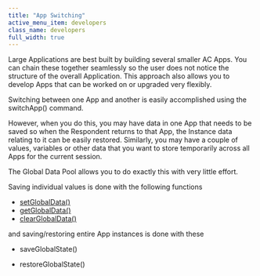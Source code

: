 ```yaml
---
title: "App Switching"
active_menu_item: developers
class_name: developers
full_width: true
---
```



Large Applications are best built by building several smaller AC Apps. You can chain these together seamlessly so the user does not notice the structure of the overall Application. This approach also allows you to develop Apps that can be worked on or upgraded very flexibly.

Switching between one App and another is easily accomplished using the switchApp() command.

However, when you do this, you may have data in one App that needs to be saved so when the Respondent returns to that App, the Instance data relating to it can be easily restored. Similarly, you may have a couple of values, variables or other data that you want to store temporarily across all Apps for the current session.

The Global Data Pool allows you to do exactly this with very little effort.

Saving individual values is done with the following functions

 - [setGlobalData()](/developers/documentation/scripting-apis/client-api/global-data-pool-functions/setglobaldata)
 - [getGlobalData()](/developers/documentation/scripting-apis/client-api/global-data-pool-functions/getglobaldata)
 - [clearGlobalData()](/developers/documentation/scripting-apis/client-api/global-data-pool-functions/clearglobaldata)

and saving/restoring entire App instances is done with these

 - saveGlobalState()

 - restoreGlobalState()

